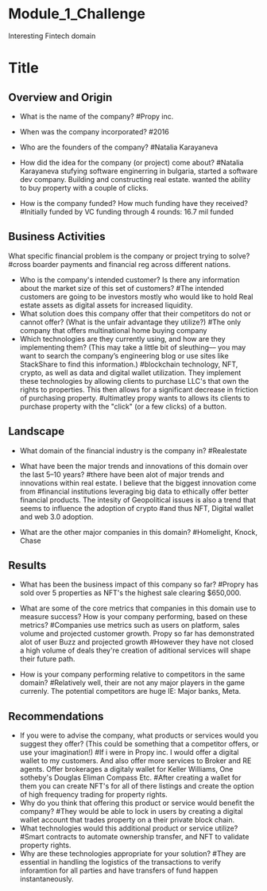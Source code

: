 # Module_1_Challenge
Interesting Fintech domain 
# Title

## Overview and Origin

* What is the name of the company?
#Propy inc.

* When was the company incorporated?
#2016
* Who are the founders of the company?
#Natalia Karayaneva

* How did the idea for the company (or project) come about?
#Natalia Karayaneva stufying software enginerring in bulgaria, started a software dev company. Building and constructing real estate. wanted the ability to buy property with a couple of clicks. 

* How is the company funded? How much funding have they received?
#Initially funded by VC funding through 4 rounds: 16.7 mil funded 

## Business Activities

What specific financial problem is the company or project trying to solve?
#cross boarder payments and financial reg across different nations. 
* Who is the company's intended customer?  Is there any information about the market size of this set of customers?
#The intended customers are going to be investors mostly who would like to hold Real estate assets as digital assets for increased liquidity. 
* What solution does this company offer that their competitors do not or cannot offer? (What is the unfair advantage they utilize?)
#The only company that offers multinational home buying company 
* Which technologies are they currently using, and how are they implementing them? (This may take a little bit of sleuthing–– you may want to search the company’s engineering blog or use sites like StackShare to find this information.)
#blockchain technology, NFT, crypto, as well as data and digital wallet utilization. They implement these technologies by allowing clients to purchase LLC's that own the rights to properties. This then allows for a significant decrease in friction of purchasing property. 
#ultimatley propy wants to allows its clients to purchase property with the "click" (or a few clicks) of a button.  

## Landscape

* What domain of the financial industry is the company in?
#Realestate

* What have been the major trends and innovations of this domain over the last 5–10 years?
#there have been alot of major trends and innovations within real estate. I believe that the biggest innovation come from
#financial institutions leveraging big data to ethically offer better financial products. The intesity of Geopolitical issues is also a trend that seems to influence the adoption of crypto
#and thus NFT, Digital wallet and web 3.0 adoption. 

* What are the other major companies in this domain?
#Homelight, Knock, Chase 
## Results

* What has been the business impact of this company so far?
#Propry has sold over 5 properties as NFT's the highest sale clearing $650,000.

* What are some of the core metrics that companies in this domain use to measure success? How is your company performing, based on these metrics?
#Companies use metrics such as users on platform, sales volume and projected customer growth. Propy so far has demonstrated alot of user Buzz and projected growth
#However they have not closed a high volume of deals they're creation of aditional services will shape their future path. 
* How is your company performing relative to competitors in the same domain?
#Relatively well, their are not any major players in the game currenly. The potential competitors are huge IE: Major banks, Meta. 


## Recommendations

* If you were to advise the company, what products or services would you suggest they offer? (This could be something that a competitor offers, or use your imagination!)
#If i were in Propy inc. I would offer a digital wallet to my customers. And also offer more services to Broker and RE agents. Offer brokerages a digitaly wallet for Keller Williams, One sotheby's Douglas Eliman Compass Etc.
#After creating a wallet for them you can create NFT's for all of there listings and create the option of high frequency trading for property rights. 
* Why do you think that offering this product or service would benefit the company?
#They would be able to lock in users by creating a digital wallet account that trades property on a their private block chain. 
* What technologies would this additional product or service utilize?
#Smart contracts to automate ownership transfer, and NFT to validate property rights. 
* Why are these technologies appropriate for your solution?
#They are essential in handling the logistics of the transactions to verify inforamtion for all parties and have transfers of fund happen instantaneously. 
